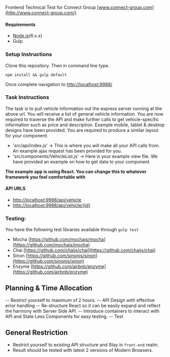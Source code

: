 Frontend Technical Test for Connect Group [www.connect-group.com](http://www.connect-group.com/)

#### Requirements
* [Node.js](https://nodejs.org/en/)(6.x.x)
* Gulp

### Setup Instructions
Clone this repository. Then in command line type.
````
npm install && gulp default

````

Once complete navigation to [http://localhost:9988/](http://localhost:9988/)

### Task Instructions

The task is to pull vehicle information out the express server running at the above url. You will receive a list of general vehicle information. You are now required to traverse the API and make further calls to get vehicle-specific information such as price and description. Example mobile, tablet & desktop designs have been provided. You are required to produce a similar layout for your component.

* 'src/api/index.js' -> This is where you will make all your API calls from. An example ajax request has been provided for you.
* 'src/components/VehicleList.js' -> Here is your example view file. We have provided an example on how to get data to your component.

**The example app is using React. You can change this to whatever framework you feel comfortable with**

#### API URLS
* [http://localhost:9988/api/vehicle](http://localhost:9988/api/vehicle)
* [http://localhost:9988/api/vehicle/{id}](http://localhost:9988/api/vehicle/xe)

### Testing:

You have the following test libraries available through ```` gulp test ````
* Mocha [https://github.com/mochajs/mocha](https://github.com/mochajs/mocha)
* Chai [https://github.com/chaijs/chai](https://github.com/chaijs/chai)
* Sinon [https://github.com/sinonjs/sinon](https://github.com/sinonjs/sinon)
* Enzyme [https://github.com/airbnb/enzyme](https://github.com/airbnb/enzyme)


## Planning & Time Allocation
-- Restrict yourself to maximum of 2 hours.
-- API Design with effective error handling 
-- Re-structure React so it can be easily expand and reflect the harmony with Server Side API. 
-- Introduce containers to interact with API and State Less Components for easy testing. 
-- Test

## General Restriction
- Restrict yourself to existing API structure and Stay in `front-end` realm.
- Result should be tested with latest 2 versions of Modern Browsers.
